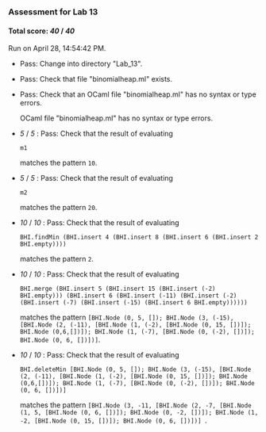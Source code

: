 ### Assessment for Lab 13

#### Total score: _40_ / _40_

Run on April 28, 14:54:42 PM.

+ Pass: Change into directory "Lab_13".

+ Pass: Check that file "binomialheap.ml" exists.

+ Pass: Check that an OCaml file "binomialheap.ml" has no syntax or type errors.

    OCaml file "binomialheap.ml" has no syntax or type errors.



+  _5_ / _5_ : Pass: 
Check that the result of evaluating
   ```
   m1
   ```
   matches the pattern `10`.

   




+  _5_ / _5_ : Pass: 
Check that the result of evaluating
   ```
   m2
   ```
   matches the pattern `20`.

   




+  _10_ / _10_ : Pass: 
Check that the result of evaluating
   ```
   BHI.findMin (BHI.insert 4 (BHI.insert 8 (BHI.insert 6 (BHI.insert 2 BHI.empty))))
   ```
   matches the pattern `2`.

   




+  _10_ / _10_ : Pass: 
Check that the result of evaluating
   ```
   BHI.merge (BHI.insert 5 (BHI.insert 15 (BHI.insert (-2) BHI.empty))) (BHI.insert 6 (BHI.insert (-11) (BHI.insert (-2) (BHI.insert (-7) (BHI.insert (-15) (BHI.insert 6 BHI.empty))))))
   ```
   matches the pattern `[BHI.Node (0, 5, []); BHI.Node (3, (-15), [BHI.Node (2, (-11), [BHI.Node (1, (-2), [BHI.Node (0, 15, [])]); BHI.Node (0,6,[])]); BHI.Node (1, (-7), [BHI.Node (0, (-2), [])]); BHI.Node (0, 6, [])])]`.

   




+  _10_ / _10_ : Pass: 
Check that the result of evaluating
   ```
   BHI.deleteMin [BHI.Node (0, 5, []); BHI.Node (3, (-15), [BHI.Node (2, (-11), [BHI.Node (1, (-2), [BHI.Node (0, 15, [])]); BHI.Node (0,6,[])]); BHI.Node (1, (-7), [BHI.Node (0, (-2), [])]); BHI.Node (0, 6, [])])]
   ```
   matches the pattern `[BHI.Node (3, -11, [BHI.Node (2, -7, [BHI.Node (1, 5, [BHI.Node (0, 6, [])]); BHI.Node (0, -2, [])]); BHI.Node (1, -2, [BHI.Node (0, 15, [])]); BHI.Node (0, 6, [])])] `.

   




